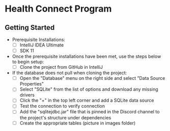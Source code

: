 
# Health Connect Program

## Getting Started

- Prerequisite Installations:
	 - [ ] IntelliJ IDEA Ultimate
	 - [ ] SDK 11
 
 - Once the prerequisite installations have been met, use the steps below to begin setup:
	 - [ ] Clone the project from GitHub in IntelliJ

 - If the database does not pull when cloning the project:
	 - [ ] Open the "Database" menu on the right side and select "Data Source Properties"
	 - [ ] Select "SQLite" from the list of options and download any missing drivers
	 - [ ] Click the "+" in the top left corner and add a SQLite data source
	 - [ ] Test the connection to verify connection
	 - [ ] Add the "sqlitejdbc.jar" file that is pinned in the Discord channel to the project's structure under dependencies
	 - [ ] Create the appropriate tables (picture in images folder)

